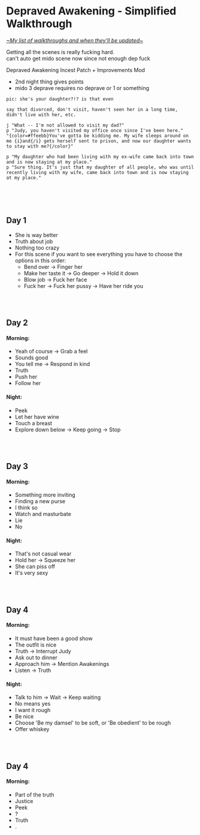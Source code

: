 # Depraved Awakening - Simplified Walkthrough
[*\~My list of walkthroughs and when they'll be updated\~*](https://www.patreon.com/maimlain)

Getting all the scenes is really fucking hard.  
can't auto get mido scene now since not enough dep fuck

Depraved Awakening Incest Patch + Improvements Mod
- 2nd night thing gives points
- mido 3 deprave requires no deprave or 1 or something

```
pic: she's your daughter?!? is that even

say that divorced, don't visit, haven't seen her in a long time, didn't live with her, etc.

j "What -- I'm not allowed to visit my dad?"
p "Judy, you haven't visited my office once since I've been here."
"{color=#ffeebb}You've gotta be kidding me. My wife sleeps around on me {i}and{/i} gets herself sent to prison, and now our daughter wants to stay with me?{/color}"

p "My daughter who had been living with my ex-wife came back into town and is now staying at my place."
p "Sure thing. It's just that my daughter of all people, who was until recently living with my wife, came back into town and is now staying at my place."
```

<br>
<br>
<br>

## Day 1
- She is way better
- Truth about job
- Nothing too crazy
- For this scene if you want to see everything you have to choose the options in this order:
  - Bend over -> Finger her
  - Make her taste it -> Go deeper -> Hold it down
  - Blow job -> Fuck her face
  - Fuck her -> Fuck her pussy -> Have her ride you

<br>
<br>

## Day 2
#### Morning:
- Yeah of course -> Grab a feel
- Sounds good
- You tell me -> Respond in kind
- Truth
- Push her
- Follow her

#### Night:
- Peek
- Let her have wine
- Touch a breast
- Explore down below -> Keep going -> Stop

<br>
<br>

## Day 3
#### Morning:
- Something more inviting
- Finding a new purse
- I think so
- Watch and masturbate
- Lie
- No

#### Night:
- That's not casual wear
- Hold her -> Squeeze her
- She can piss off
- It's very sexy

<br>
<br>

## Day 4
#### Morning:
- It must have been a good show
- The outfit is nice
- Truth -> Interrupt Judy
- Ask out to dinner
- Approach him -> Mention Awakenings
- Listen -> Truth

#### Night:
- Talk to him -> Wait -> Keep waiting
- No means yes
- I want it rough
- Be nice
- Choose 'Be my damsel' to be soft, or 'Be obedient' to be rough
- Offer whiskey

<br>
<br>

## Day 4
#### Morning:
- Part of the truth
- Justice
- Peek
- ?
- Truth
- .







